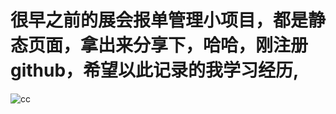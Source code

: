 # 很早之前的展会报单管理小项目，都是静态页面，拿出来分享下，哈哈，刚注册github，希望以此记录的我学习经历,
![cc](http://github.com/coreymao/jia/raw/master/bg.jpg)

